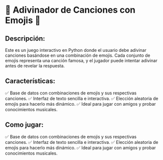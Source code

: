 # 🎵 Adivinador de Canciones con Emojis 🎵

## Descripción: 

Este es un juego interactivo en Python donde el usuario debe adivinar canciones basándose en una combinación de emojis. Cada conjunto de emojis representa una canción famosa, y el jugador puede intentar adivinar antes de revelar la respuesta.

## Características:

✅ Base de datos con combinaciones de emojis y sus respectivas canciones.
✅ Interfaz de texto sencilla e interactiva.
✅ Elección aleatoria de emojis para hacerlo más dinámico.
✅ Ideal para jugar con amigos y probar conocimientos musicales.

## Como jugar: 

✅ Base de datos con combinaciones de emojis y sus respectivas canciones.
✅ Interfaz de texto sencilla e interactiva.
✅ Elección aleatoria de emojis para hacerlo más dinámico.
✅ Ideal para jugar con amigos y probar conocimientos musicales.
